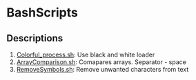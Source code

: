 # BashScripts

## Descriptions

1. [Colorful_process.sh](Colorful_process.sh):  Use black and white loader
2. [ArrayComparison.sh](ArrayComparison.sh):  Comapares arrays. Separator - space
3. [RemoveSymbols.sh](RemoveSymbols.sh):  Remove unwanted characters from text
